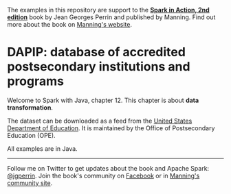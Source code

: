 The examples in this repository are support to the **[Spark in Action, 2nd edition](http://jgp.net/sia)** book by Jean Georges Perrin and published by Manning. Find out more about the book on [Manning's website](http://jgp.net/sia).

# DAPIP: database of accredited postsecondary institutions and programs

Welcome to Spark with Java, chapter 12. This chapter is about **data transformation**.

The dataset can be downloaded as a feed from the [United States Department of Education](https://ope.ed.gov/dapip/#/home). It is maintained by the Office of Postsecondary Education (OPE).

All examples are in Java.

---

Follow me on Twitter to get updates about the book and Apache Spark: [@jgperrin](https://twitter.com/jgperrin). Join the book's community on [Facebook](https://www.facebook.com/SparkWithJava/) or in [Manning's community site](https://forums.manning.com/forums/spark-in-action-second-edition?a_aid=jgp).
